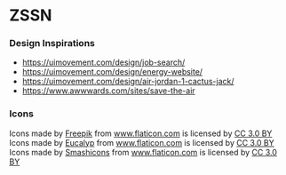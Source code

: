 # ZSSN

### Design Inspirations

- https://uimovement.com/design/job-search/
- https://uimovement.com/design/energy-website/
- https://uimovement.com/design/air-jordan-1-cactus-jack/
- https://www.awwwards.com/sites/save-the-air

### Icons

<div>Icons made by <a href="https://www.freepik.com/?__hstc=57440181.4d41dd5788b23309eb05b86de2ffddf6.1559135721903.1559138106118.1559254561045.3&__hssc=57440181.2.1559254561045&__hsfp=2733117649" title="Freepik">Freepik</a> from <a href="https://www.flaticon.com/" 			    title="Flaticon">www.flaticon.com</a> is licensed by <a href="http://creativecommons.org/licenses/by/3.0/" 			    title="Creative Commons BY 3.0" target="_blank">CC 3.0 BY</a></div>

<div>Icons made by <a href="https://www.flaticon.com/authors/eucalyp" title="Eucalyp">Eucalyp</a> from <a href="https://www.flaticon.com/" 			    title="Flaticon">www.flaticon.com</a> is licensed by <a href="http://creativecommons.org/licenses/by/3.0/" 			    title="Creative Commons BY 3.0" target="_blank">CC 3.0 BY</a></div>

<div>Icons made by <a href="https://www.flaticon.com/authors/smashicons" title="Smashicons">Smashicons</a> from <a href="https://www.flaticon.com/" 			    title="Flaticon">www.flaticon.com</a> is licensed by <a href="http://creativecommons.org/licenses/by/3.0/" 			    title="Creative Commons BY 3.0" target="_blank">CC 3.0 BY</a></div>
